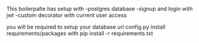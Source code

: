 This boilerpalte has setup with
-postgres database
-signup and login with jwt
-custom decorator with current user access

you will be required to setup your database url config.py
install requirements/packages with pip install -r requirements.txt